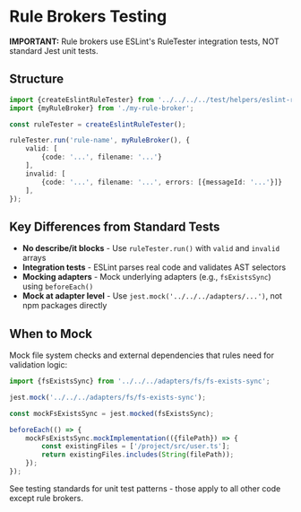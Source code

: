 # Rule Brokers Testing

**IMPORTANT:** Rule brokers use ESLint's RuleTester integration tests, NOT standard Jest unit tests.

## Structure

```typescript
import {createEslintRuleTester} from '../../../../test/helpers/eslint-rule-tester';
import {myRuleBroker} from './my-rule-broker';

const ruleTester = createEslintRuleTester();

ruleTester.run('rule-name', myRuleBroker(), {
    valid: [
        {code: '...', filename: '...'}
    ],
    invalid: [
        {code: '...', filename: '...', errors: [{messageId: '...'}]}
    ],
});
```

## Key Differences from Standard Tests

- **No describe/it blocks** - Use `ruleTester.run()` with `valid` and `invalid` arrays
- **Integration tests** - ESLint parses real code and validates AST selectors
- **Mocking adapters** - Mock underlying adapters (e.g., `fsExistsSync`) using `beforeEach()`
- **Mock at adapter level** - Use `jest.mock('../../../adapters/...')`, not npm packages directly

## When to Mock

Mock file system checks and external dependencies that rules need for validation logic:

```typescript
import {fsExistsSync} from '../../../adapters/fs/fs-exists-sync';

jest.mock('../../../adapters/fs/fs-exists-sync');

const mockFsExistsSync = jest.mocked(fsExistsSync);

beforeEach(() => {
    mockFsExistsSync.mockImplementation(({filePath}) => {
        const existingFiles = ['/project/src/user.ts'];
        return existingFiles.includes(String(filePath));
    });
});
```

See testing standards for unit test patterns - those apply to all other code except rule brokers.
